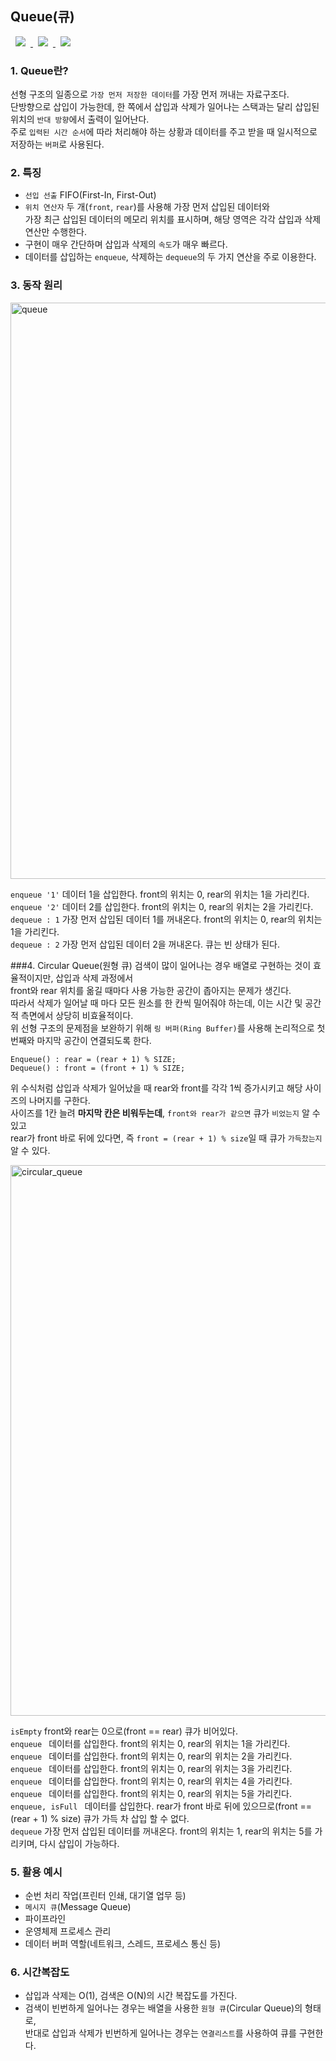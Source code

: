 ## Queue(큐)
<a href="http://melonicedlatte.com/">
    <img src="https://img.shields.io/badge/DataStructure-red"
        style="height : auto; margin-left : 8px; margin-right : 8px;"/>
        <img src="https://img.shields.io/badge/linear-orange"
        style="height : auto; margin-left : 8px; margin-right : 8px;"/>
        <img src="https://img.shields.io/badge/queue-yellow"
        style="height : auto; margin-left : 8px; margin-right : 8px;"/>
</a>

### 1. Queue란?
선형 구조의 일종으로 `가장 먼저 저장한 데이터`를 가장 먼저 꺼내는 자료구조다.  
단방향으로 삽입이 가능한데, 한 쪽에서 삽입과 삭제가 일어나는 스택과는 달리 삽입된 위치의 `반대 방향`에서 출력이 일어난다.  
주로 `입력된 시간 순서`에 따라 처리해야 하는 상황과 데이터를 주고 받을 때 일시적으로 저장하는 `버퍼`로 사용된다.


### 2. 특징
* `선입 선출` FIFO(First-In, First-Out)
* `위치 연산자` 두 개(`front`, `rear`)를 사용해 가장 먼저 삽입된 데이터와  
  가장 최근 삽입된 데이터의 메모리 위치를 표시하며, 해당 영역은 각각 삽입과 삭제 연산만 수행한다.
* 구현이 매우 간단하며 삽입과 삭제의 `속도`가 매우 빠르다.
* 데이터를 삽입하는 `enqueue`, 삭제하는 `dequeue`의 두 가지 연산을 주로 이용한다.

### 3. 동작 원리
<img width="922" alt="queue" src="https://user-images.githubusercontent.com/78818063/147838038-70efc5e1-302d-4b4e-8214-32bae990d196.png">

`enqueue '1'` 데이터 1을 삽입한다. front의 위치는 0, rear의 위치는 1을 가리킨다.  
`enqueue '2'` 데이터 2를 삽입한다. front의 위치는 0, rear의 위치는 2을 가리킨다.  
`dequeue : 1` 가장 먼저 삽입된 데이터 1를 꺼내온다. front의 위치는 0, rear의 위치는 1을 가리킨다.  
`dequeue : 2` 가장 먼저 삽입된 데이터 2을 꺼내온다. 큐는 빈 상태가 된다.

###4. Circular Queue(원형 큐)
검색이 많이 일어나는 경우 배열로 구현하는 것이 효율적이지만, 삽입과 삭제 과정에서  
front와 rear 위치를 옮길 때마다 사용 가능한 공간이 좁아지는 문제가 생긴다.  
따라서 삭제가 일어날 때 마다 모든 원소를 한 칸씩 밀어줘야 하는데, 이는 시간 및 공간적 측면에서 상당히 비효율적이다.   
위 선형 구조의 문제점을 보완하기 위해 `링 버퍼(Ring Buffer)`를 사용해 논리적으로 첫 번째와 마지막 공간이 연결되도록 한다.

    Enqueue() : rear = (rear + 1) % SIZE;  
    Dequeue() : front = (front + 1) % SIZE;  

위 수식처럼 삽입과 삭제가 일어났을 때 rear와 front를 각각 1씩 증가시키고 해당 사이즈의 나머지를 구한다.  
사이즈를 1칸 늘려 **마지막 칸은 비워두는데**, `front와 rear가 같으면` 큐가 `비었는지` 알 수 있고  
rear가 front 바로 뒤에 있다면, 즉 `front = (rear + 1) % size`일 때 큐가 `가득찼는지` 알 수 있다.

<img width="881" alt="circular_queue" src="https://user-images.githubusercontent.com/78818063/147850536-30cc30b8-640f-4063-a11c-f11e3bcbb517.png">

`isEmpty` front와 rear는 0으로(front == rear) 큐가 비어있다.  
`enqueue ` 데이터를 삽입한다. front의 위치는 0, rear의 위치는 1을 가리킨다.  
`enqueue ` 데이터를 삽입한다. front의 위치는 0, rear의 위치는 2을 가리킨다.  
`enqueue ` 데이터를 삽입한다. front의 위치는 0, rear의 위치는 3을 가리킨다.  
`enqueue ` 데이터를 삽입한다. front의 위치는 0, rear의 위치는 4을 가리킨다.  
`enqueue ` 데이터를 삽입한다. front의 위치는 0, rear의 위치는 5을 가리킨다.  
`enqueue, isFull ` 데이터를 삽입한다. rear가 front 바로 뒤에 있으므로(front == (rear + 1) % size) 큐가 가득 차 삽입 할 수 없다.  
`dequeue` 가장 먼저 삽입된 데이터를 꺼내온다. front의 위치는 1, rear의 위치는 5를 가리키며, 다시 삽입이 가능하다.  


### 5. 활용 예시
* 순번 처리 작업(프린터 인쇄, 대기열 업무 등)
* `메시지 큐`(Message Queue)
* 파이프라인
* 운영체제 프로세스 관리
* 데이터 버퍼 역할(네트워크, 스레드, 프로세스 통신 등)

### 6. 시간복잡도
* 삽입과 삭제는 O(1), 검색은 O(N)의 시간 복잡도를 가진다.
* 검색이 빈번하게 일어나는 경우는 배열을 사용한 `원형 큐`(Circular Queue)의 형태로,   
  반대로 삽입과 삭제가 빈번하게 일어나는 경우는 `연결리스트`를 사용하여 큐를 구현한다.